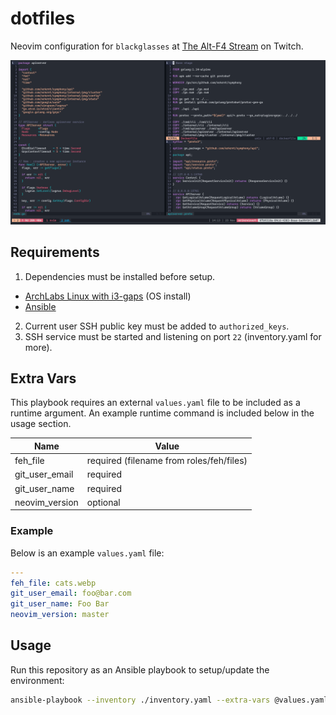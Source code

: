 # dotfiles

Neovim configuration for `blackglasses` at [The Alt-F4 Stream](https://www.twitch.tv/thealtf4stream) on Twitch.

![The Alt-F4 Stream][preview]


## Requirements

1. Dependencies must be installed before setup.

- [ArchLabs Linux with i3-gaps](https://archlabslinux.com/) (OS install)
- [Ansible](https://docs.ansible.com/ansible/latest/installation_guide/index.html)

2. Current user SSH public key must be added to `authorized_keys`.
3. SSH service must be started and listening on port `22` (inventory.yaml for more).

## Extra Vars

This playbook requires an external `values.yaml` file to be included as a runtime argument. An example runtime command is included below in the usage section.

| Name           | Value                                    |
| -------------- | ---------------------------------------- |
| feh_file       | required (filename from roles/feh/files) |
| git_user_email | required                                 |
| git_user_name  | required                                 |
| neovim_version | optional                                 |

### Example

Below is an example `values.yaml` file:

```yaml
---
feh_file: cats.webp
git_user_email: foo@bar.com
git_user_name: Foo Bar
neovim_version: master
```


## Usage

Run this repository as an Ansible playbook to setup/update the environment:

```bash
ansible-playbook --inventory ./inventory.yaml --extra-vars @values.yaml main.yaml
```

[preview]: https://github.com/ALT-F4-LLC/dotfiles/blob/main/TheAltF4Stream.gif "The Alt-F4 Stream"
